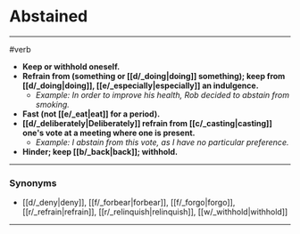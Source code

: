 # Abstained
---
#verb
- **Keep or withhold oneself.**
- **Refrain from (something or [[d/_doing|doing]] something); keep from [[d/_doing|doing]], [[e/_especially|especially]] an indulgence.**
	- _Example: In order to improve his health, Rob decided to abstain from smoking._
- **Fast (not [[e/_eat|eat]] for a period).**
- **[[d/_deliberately|Deliberately]] refrain from [[c/_casting|casting]] one's vote at a meeting where one is present.**
	- _Example: I abstain from this vote, as I have no particular preference._
- **Hinder; keep [[b/_back|back]]; withhold.**
---
### Synonyms
- [[d/_deny|deny]], [[f/_forbear|forbear]], [[f/_forgo|forgo]], [[r/_refrain|refrain]], [[r/_relinquish|relinquish]], [[w/_withhold|withhold]]
---
